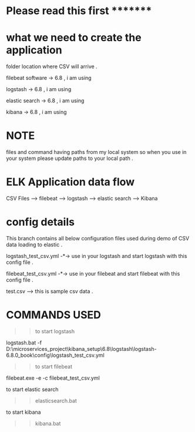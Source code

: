 # Please read this first *******

# what we need to create the application 

folder location where CSV will arrive .

filebeat software -> 6.8 , i am  using 

logstash ->  6.8 , i am  using

elastic search ->  6.8 , i am  using

kibana -> 6.8 , i am  using


# NOTE
files and command having paths from my local system so when you use in your system please update paths to your local path .


# ELK Application data flow 

CSV Files --> filebeat --> logstash --> elastic search --> Kibana

# config details 

This branch contains all below configuration files used during demo of CSV data loading to elastic .

logstash_test_csv.yml  -*->  use in your logstash and start logstash with this config file .

filebeat_test_csv.yml   -*-> use in your filebeat and start filebeat with this config file .

test.csv --> this is sample csv data .


#  COMMANDS USED

>> to start logstash

logstash.bat -f D:\microservices_project\kibana_setup\6.8\logstash\logstash-6.8.0_book\config\logstash_test_csv.yml

>> to start filebeat

filebeat.exe -e -c filebeat_test_csv.yml

to start elastic search

>> elasticsearch.bat

to start kibana

>> kibana.bat


